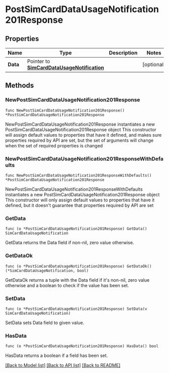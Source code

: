 # PostSimCardDataUsageNotification201Response

## Properties

Name | Type | Description | Notes
------------ | ------------- | ------------- | -------------
**Data** | Pointer to [**SimCardDataUsageNotification**](SimCardDataUsageNotification.md) |  | [optional] 

## Methods

### NewPostSimCardDataUsageNotification201Response

`func NewPostSimCardDataUsageNotification201Response() *PostSimCardDataUsageNotification201Response`

NewPostSimCardDataUsageNotification201Response instantiates a new PostSimCardDataUsageNotification201Response object
This constructor will assign default values to properties that have it defined,
and makes sure properties required by API are set, but the set of arguments
will change when the set of required properties is changed

### NewPostSimCardDataUsageNotification201ResponseWithDefaults

`func NewPostSimCardDataUsageNotification201ResponseWithDefaults() *PostSimCardDataUsageNotification201Response`

NewPostSimCardDataUsageNotification201ResponseWithDefaults instantiates a new PostSimCardDataUsageNotification201Response object
This constructor will only assign default values to properties that have it defined,
but it doesn't guarantee that properties required by API are set

### GetData

`func (o *PostSimCardDataUsageNotification201Response) GetData() SimCardDataUsageNotification`

GetData returns the Data field if non-nil, zero value otherwise.

### GetDataOk

`func (o *PostSimCardDataUsageNotification201Response) GetDataOk() (*SimCardDataUsageNotification, bool)`

GetDataOk returns a tuple with the Data field if it's non-nil, zero value otherwise
and a boolean to check if the value has been set.

### SetData

`func (o *PostSimCardDataUsageNotification201Response) SetData(v SimCardDataUsageNotification)`

SetData sets Data field to given value.

### HasData

`func (o *PostSimCardDataUsageNotification201Response) HasData() bool`

HasData returns a boolean if a field has been set.


[[Back to Model list]](../README.md#documentation-for-models) [[Back to API list]](../README.md#documentation-for-api-endpoints) [[Back to README]](../README.md)



